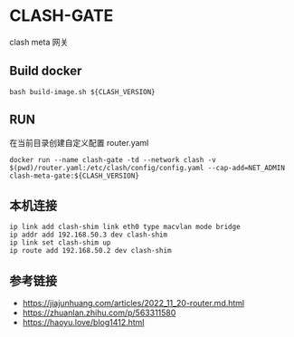 # CLASH-GATE

clash meta 网关


## Build docker
```
bash build-image.sh ${CLASH_VERSION}
```

## RUN
在当前目录创建自定义配置 router.yaml

```
docker run --name clash-gate -td --network clash -v $(pwd)/router.yaml:/etc/clash/config/config.yaml --cap-add=NET_ADMIN clash-meta-gate:${CLASH_VERSION}
```

## 本机连接
```
ip link add clash-shim link eth0 type macvlan mode bridge
ip addr add 192.168.50.3 dev clash-shim
ip link set clash-shim up
ip route add 192.168.50.2 dev clash-shim
```

## 参考链接
- https://jiajunhuang.com/articles/2022_11_20-router.md.html
- https://zhuanlan.zhihu.com/p/563311580
- https://haoyu.love/blog1412.html
